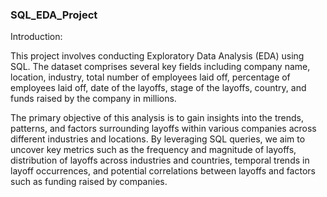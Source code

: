 ### SQL_EDA_Project

Introduction:

This project involves conducting Exploratory Data Analysis (EDA) using SQL. The dataset comprises several key fields including company name, location, industry, total number of employees laid off, percentage of employees laid off, date of the layoffs, stage of the layoffs, country, and funds raised by the company in millions.

The primary objective of this analysis is to gain insights into the trends, patterns, and factors surrounding layoffs within various companies across different industries and locations. By leveraging SQL queries, we aim to uncover key metrics such as the frequency and magnitude of layoffs, distribution of layoffs across industries and countries, temporal trends in layoff occurrences, and potential correlations between layoffs and factors such as funding raised by companies.


